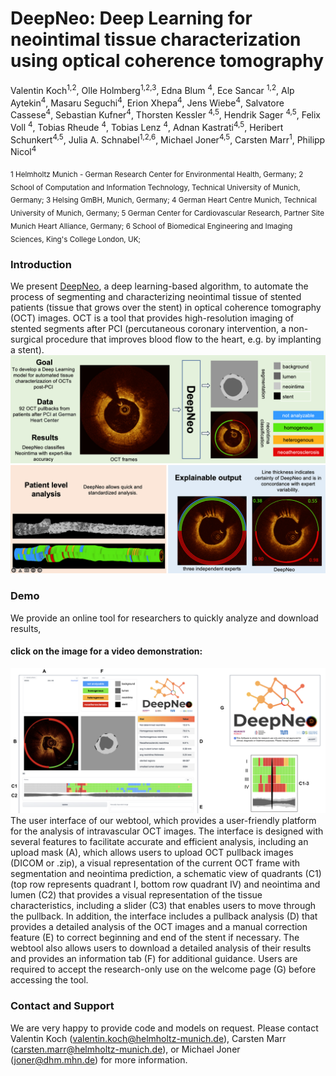 # DeepNeo: Deep Learning for neointimal tissue characterization using optical coherence tomography

Valentin Koch<sup>1,2</sup>, Olle Holmberg<sup>1,2,3</sup>, Edna Blum <sup>4</sup>, Ece Sancar <sup>1,2</sup>, Alp Aytekin<sup>4</sup>, Masaru Seguchi<sup>4</sup>, Erion Xhepa<sup>4</sup>, Jens Wiebe<sup>4</sup>, Salvatore Cassese<sup>4</sup>, Sebastian Kufner<sup>4</sup>, Thorsten Kessler <sup>4,5</sup>, Hendrik Sager <sup>4,5</sup>, Felix Voll <sup>4</sup>, Tobias Rheude <sup>4</sup>, Tobias Lenz <sup>4</sup>,  Adnan Kastrati<sup>4,5</sup>, Heribert Schunkert<sup>4,5</sup>, Julia A. Schnabel<sup>1,2,6</sup>, Michael Joner<sup>4,5</sup>, Carsten Marr<sup>1</sup>, Philipp Nicol<sup>4</sup>

 <sub>
1 Helmholtz Munich - German Research Center for Environmental Health, Germany; 
2 School of Computation and Information Technology, Technical University of Munich, Germany; 
3 Helsing GmBH, Munich, Germany;
4 German Heart Centre Munich, Technical University of Munich, Germany; 
5 German Center for Cardiovascular Research, Partner Site Munich Heart Alliance, Germany; 
6 School of Biomedical Engineering and Imaging Sciences, King's College London, UK; 
 </sub>
 
### Introduction
We present [DeepNeo](https://www.medrxiv.org/content/10.1101/2024.06.14.23300272v1), a deep learning-based algorithm, to automate the process of segmenting and characterizing neointimal tissue of stented patients (tissue that grows over the stent) in optical coherence tomography (OCT) images. OCT is a tool that provides high-resolution imaging of stented segments after PCI (percutaneous coronary intervention, a non-surgical procedure that improves blood flow to the heart, e.g. by implanting a stent). 
![DeepNeo overview](media/deepneo_graphical_abstract.png?raw=true "DeepNeo overview figure")


### Demo

We provide an online tool for researchers to quickly analyze and download results, 
#### click on the image for a video demonstration:
[![Demo Video](media/deepneo_figure8.png?raw=true)](https://www.youtube.com/watch?v=u5l_Mjlfai4)
The user interface of our webtool, which provides a user-friendly platform for the analysis of intravascular OCT images. The interface is designed with several features to facilitate accurate and efficient analysis, including an upload mask (A), which allows users to upload OCT pullback images (DICOM or .zip), a visual representation of the current OCT frame with segmentation and neointima prediction, a schematic view  of quadrants (C1) (top row represents quadrant I, bottom row quadrant IV) and neointima and lumen (C2) that provides a visual representation of the tissue characteristics, including a slider (C3) that enables users to move through the pullback. In addition, the interface includes a pullback analysis (D) that provides a detailed analysis of the OCT images and a manual correction feature (E) to correct beginning and end of the stent if necessary. The webtool also allows users to download a detailed analysis of their results and provides an information tab (F) for additional guidance. Users are required to accept the research-only use on the welcome page (G) before accessing the tool.

### Contact and Support
We are very happy to provide code and models on request. Please contact Valentin Koch (valentin.koch@helmholtz-munich.de), Carsten Marr (carsten.marr@helmholtz-munich.de), or Michael Joner (joner@dhm.mhn.de) for more information.
